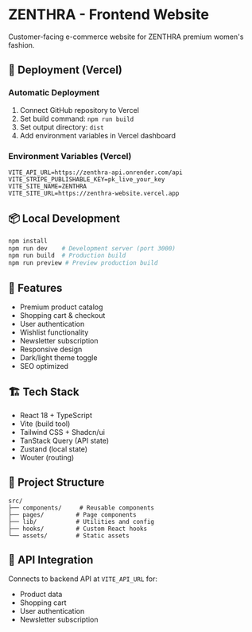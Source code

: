 # ZENTHRA - Frontend Website

Customer-facing e-commerce website for ZENTHRA premium women's fashion.

## 🚀 Deployment (Vercel)

### Automatic Deployment
1. Connect GitHub repository to Vercel
2. Set build command: `npm run build`
3. Set output directory: `dist`
4. Add environment variables in Vercel dashboard

### Environment Variables (Vercel)
```
VITE_API_URL=https://zenthra-api.onrender.com/api
VITE_STRIPE_PUBLISHABLE_KEY=pk_live_your_key
VITE_SITE_NAME=ZENTHRA
VITE_SITE_URL=https://zenthra-website.vercel.app
```

## 📦 Local Development
```bash
npm install
npm run dev    # Development server (port 3000)
npm run build  # Production build
npm run preview # Preview production build
```

## 🎯 Features
- Premium product catalog
- Shopping cart & checkout
- User authentication
- Wishlist functionality
- Newsletter subscription
- Responsive design
- Dark/light theme toggle
- SEO optimized

## 🏗️ Tech Stack
- React 18 + TypeScript
- Vite (build tool)
- Tailwind CSS + Shadcn/ui
- TanStack Query (API state)
- Zustand (local state)
- Wouter (routing)

## 📁 Project Structure
```
src/
├── components/     # Reusable components
├── pages/         # Page components
├── lib/           # Utilities and config
├── hooks/         # Custom React hooks
└── assets/        # Static assets
```

## 🔗 API Integration
Connects to backend API at `VITE_API_URL` for:
- Product data
- Shopping cart
- User authentication
- Newsletter subscription